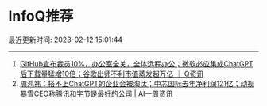# InfoQ推荐

最近更新时间: 2023-02-12 15:01:44

--- 
1. [GitHub宣布裁员10%，办公室全关，全体远程办公；微软必应集成ChatGPT后下载量猛增10倍；谷歌出师不利市值蒸发超万亿 ｜ Q资讯](https://www.infoq.cn/article/IdJSjZzJKKgS5zuvadYh) 
2. [周鸿祎：搭不上ChatGPT的企业会被淘汰；中芯国际去年净利润121亿；动视暴雪CEO称腾讯和字节是最好的公司 | AI一周资讯](https://www.infoq.cn/article/OsdvlS4b5KiO37tVbyXi) 
